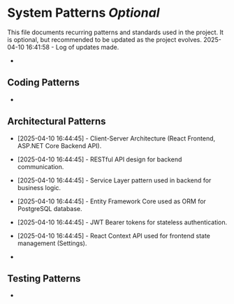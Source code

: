 # System Patterns *Optional*

This file documents recurring patterns and standards used in the project.
It is optional, but recommended to be updated as the project evolves.
2025-04-10 16:41:58 - Log of updates made.

*

## Coding Patterns

*   

## Architectural Patterns

*   [2025-04-10 16:44:45] - Client-Server Architecture (React Frontend, ASP.NET Core Backend API).
*   [2025-04-10 16:44:45] - RESTful API design for backend communication.
*   [2025-04-10 16:44:45] - Service Layer pattern used in backend for business logic.
*   [2025-04-10 16:44:45] - Entity Framework Core used as ORM for PostgreSQL database.
*   [2025-04-10 16:44:45] - JWT Bearer tokens for stateless authentication.
*   [2025-04-10 16:44:45] - React Context API used for frontend state management (Settings).

*   

## Testing Patterns

*